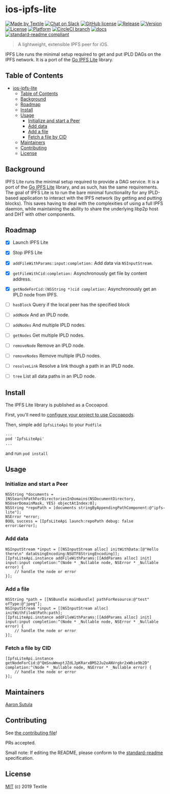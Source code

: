 # ios-ipfs-lite

[![Made by Textile](https://img.shields.io/badge/made%20by-Textile-informational.svg?style=flat-square)](https://textile.io)
[![Chat on Slack](https://img.shields.io/badge/slack-slack.textile.io-informational.svg?style=flat-square)](https://slack.textile.io)
[![GitHub license](https://img.shields.io/github/license/textileio/ios-ipfs-lite.svg?style=flat-square)](./LICENSE)
[![Release](https://img.shields.io/github/release/textileio/ios-ipfs-lite.svg?style=flat-square)](https://github.com/textileio/ios-ipfs-lite/releases/latest)
[![Version](https://img.shields.io/cocoapods/v/IpfsLiteApi.svg?style=flat)](https://cocoapods.org/pods/IpfsLiteApi)
[![License](https://img.shields.io/cocoapods/l/IpfsLiteApi.svg?style=flat)](https://cocoapods.org/pods/IpfsLiteApi)
[![Platform](https://img.shields.io/cocoapods/p/IpfsLiteApi.svg?style=flat)](https://cocoapods.org/pods/IpfsLiteApi)
[![CircleCI branch](https://img.shields.io/circleci/project/github/textileio/ios-ipfs-lite/master.svg?style=flat-square)](https://circleci.com/gh/textileio/ios-ipfs-lite)
[![docs](https://img.shields.io/badge/docs-master-success.svg?style=popout-square)](https://textileio.github.io/ios-ipfs-lite/)
[![standard-readme compliant](https://img.shields.io/badge/standard--readme-OK-green.svg?style=flat-square)](https://github.com/RichardLitt/standard-readme)

> A lightweight, extensible IPFS peer for iOS.

IPFS Lite runs the minimal setup required to get and put IPLD DAGs on the IPFS network. It is a port of the [Go IPFS Lite](https://github.com/hsanjuan/ipfs-lite) library.

## Table of Contents

- [ios-ipfs-lite](#ios-ipfs-lite)
  - [Table of Contents](#table-of-contents)
  - [Background](#background)
  - [Roadmap](#roadmap)
  - [Install](#install)
  - [Usage](#usage)
    - [Initialize and start a Peer](#initialize-and-start-a-peer)
    - [Add data](#add-data)
    - [Add a file](#add-a-file)
    - [Fetch a file by CID](#fetch-a-file-by-cid)
  - [Maintainers](#maintainers)
  - [Contributing](#contributing)
  - [License](#license)

## Background

IPFS Lite runs the minimal setup required to provide a DAG service. It is a port of the [Go IPFS Lite](https://github.com/hsanjuan/ipfs-lite) library, and as such, has the same requirements. The goal of IPFS Lite is to run the bare minimal functionality for any IPLD-based application to interact with the IPFS network (by getting and putting blocks). This saves having to deal with the complexities of using a full IPFS daemon, while maintaining the ability to share the underlying libp2p host and DHT with other components.

## Roadmap

- [x] Launch IPFS Lite
- [x] Stop IPFS Lite
- [x] `addFileWithParams:input:completion:` Add data via `NSInputStream`.
- [x] `getFileWithCid:completion:` Asynchronously get file by content address.
- [x] `getNodeForCid:(NSString *)cid completion:` Asynchronously get an IPLD node from IPFS.
- [ ] `hasBlock` Query if the local peer has the specified block
- [ ] `addNode` And an IPLD node.
- [ ] `addNodes` And multiple IPLD nodes.
- [ ] `getNodes` Get multiple IPLD nodes.
- [ ] `removeNode` Remove an IPLD node.
- [ ] `removeNodes` Remove multiple IPLD nodes.
- [ ] `resolveLink` Resolve a link though a path in an IPLD node.
- [ ] `tree` List all data paths in an IPLD node.


## Install

The IPFS Lite library is published as a Cocoapod.

First, you'll need to [configure your project to use Cocoapods](https://guides.cocoapods.org/using/getting-started.html#getting-started).

Then, simple add `IpfsLiteApi` to your `Podfile`

```cmd
...
pod 'IpfsLiteApi'
...
```

and run `pod install`

## Usage

### Initialize and start a Peer

```objc
NSString *documents = [NSSearchPathForDirectoriesInDomains(NSDocumentDirectory, NSUserDomainMask, YES) objectAtIndex:0];
NSString *repoPath = [documents stringByAppendingPathComponent:@"ipfs-lite"];
NSError *error;
BOOL success = [IpfsLiteApi launch:repoPath debug: false error:&error];
```

### Add data

```objc
NSInputStream *input = [[NSInputStream alloc] initWithData:[@"Hello there\n" dataUsingEncoding:NSUTF8StringEncoding]];
[IpfsLiteApi.instance addFileWithParams:[[AddParams alloc] init] input:input completion:^(Node * _Nullable node, NSError * _Nullable error) {
    // handle the node or error
}];
```

### Add a file

```objc
NSString *path = [[NSBundle mainBundle] pathForResource:@"test" ofType:@"jpeg"];
NSInputStream *input = [[NSInputStream alloc] initWithFileAtPath:path];
[IpfsLiteApi.instance addFileWithParams:[[AddParams alloc] init] input:input completion:^(Node * _Nullable node, NSError * _Nullable error) {
    // handle the node or error
}];
```

### Fetch a file by CID

```objc
[IpfsLiteApi.instance getNodeForCid:@"QmSnuWmxptJZdLJpKRarxBMS2Ju2oANVrgbr2xWbie9b2D" completion:^(Node * _Nullable node, NSError * _Nullable error) {
    // handle the node or error
}];
```

## Maintainers

[Aaron Sutula](https://github.com/asutula)

## Contributing

See [the contributing file](CONTRIBUTING.md)!

PRs accepted.

Small note: If editing the README, please conform to the [standard-readme](https://github.com/RichardLitt/standard-readme) specification.

## License

[MIT](LICENSE) (c) 2019 Textile
